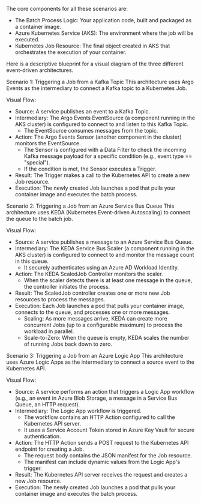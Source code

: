 The core components for all these scenarios are:
 * The Batch Process Logic: Your application code, built and packaged as a container image.
 * Azure Kubernetes Service (AKS): The environment where the job will be executed.
 * Kubernetes Job Resource: The final object created in AKS that orchestrates the execution of your container.
   
Here is a descriptive blueprint for a visual diagram of the three different event-driven architectures.

Scenario 1: Triggering a Job from a Kafka Topic
This architecture uses Argo Events as the intermediary to connect a Kafka topic to a Kubernetes Job.

Visual Flow:
 * Source: A service publishes an event to a Kafka Topic.
 * Intermediary: The Argo Events EventSource (a component running in the AKS cluster) is configured to connect to and listen to this Kafka Topic.
   * The EventSource consumes messages from the topic.
 * Action: The Argo Events Sensor (another component in the cluster) monitors the EventSource.
   * The Sensor is configured with a Data Filter to check the incoming Kafka message payload for a specific condition (e.g., event.type == "special").
   * If the condition is met, the Sensor executes a Trigger.
 * Result: The Trigger makes a call to the Kubernetes API to create a new Job resource.
 * Execution: The newly created Job launches a pod that pulls your container image and executes the batch process.

   
Scenario 2: Triggering a Job from an Azure Service Bus Queue
This architecture uses KEDA (Kubernetes Event-driven Autoscaling) to connect the queue to the batch job.

Visual Flow:
 * Source: A service publishes a message to an Azure Service Bus Queue.
 * Intermediary: The KEDA Service Bus Scaler (a component running in the AKS cluster) is configured to connect to and monitor the message count in this queue.
   * It securely authenticates using an Azure AD Workload Identity.
 * Action: The KEDA ScaledJob Controller monitors the scaler.
   * When the scaler detects there is at least one message in the queue, the controller initiates the process.
 * Result: The ScaledJob controller creates one or more new Job resources to process the messages.
 * Execution: Each Job launches a pod that pulls your container image, connects to the queue, and processes one or more messages.
   * Scaling: As more messages arrive, KEDA can create more concurrent Jobs (up to a configurable maximum) to process the workload in parallel.
   * Scale-to-Zero: When the queue is empty, KEDA scales the number of running Jobs back down to zero.
  
     
Scenario 3: Triggering a Job from an Azure Logic App
This architecture uses Azure Logic Apps as the intermediary to connect a source event to the Kubernetes API.

Visual Flow:
 * Source: A service performs an action that triggers a Logic App workflow (e.g., an event in Azure Blob Storage, a message in a Service Bus Queue, an HTTP request).
 * Intermediary: The Logic App workflow is triggered.
   * The workflow contains an HTTP Action configured to call the Kubernetes API server.
   * It uses a Service Account Token stored in Azure Key Vault for secure authentication.
 * Action: The HTTP Action sends a POST request to the Kubernetes API endpoint for creating a Job.
   * The request body contains the JSON manifest for the Job resource.
   * The manifest can include dynamic values from the Logic App's trigger.
 * Result: The Kubernetes API server receives the request and creates a new Job resource.
 * Execution: The newly created Job launches a pod that pulls your container image and executes the batch process.

